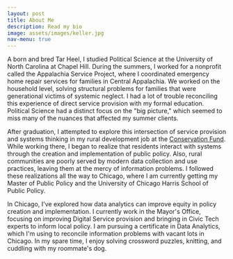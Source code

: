 ```yaml
---
layout: post
title: About Me
description: Read my bio
image: assets/images/keller.jpg
nav-menu: true
---
```


A born and bred Tar Heel, I studied Political Science at the University of North Carolina at Chapel Hill. During the summers, I worked for a nonprofit called the Appalachia Service Project, where I coordinated emergency home repair services for families in Central Appalachia. We worked on the household level, solving structural problems for families that were generational victims of systemic neglect. I had a lot of trouble reconciling this experience of direct service provision with my formal education. Political Science had a distinct focus on the "big picture," which seemed to miss many of the nuances that affected my summer clients. 

After graduation, I attempted to explore this intersection of service provision and systems thinking in my rural development job at the <a href="https://www.conservationfund.org/our-work/resourceful-communities">Conservation Fund</a>. While working there, I began to realize that residents interact with systems through the creation and implementation of public policy. Also, rural communities are poorly served by modern data collection and use practices, leaving them at the mercy of information problems. I followed these realizations all the way to Chicago, where I am currently getting my Master of Public Policy and the University of Chicago Harris School of Public Policy.

In Chicago, I've explored how data analytics can improve equity in policy creation and implementation. I currently work in the Mayor's Office, focusing on improving Digital Service provision and bringing in Civic Tech experts to inform local policy. I am pursuing a certificate in Data Analytics, which I'm using to reconcile information problems with vacant lots in Chicago. In my spare time, I enjoy solving crossword puzzles, knitting, and cuddling with my roommate's dog.
